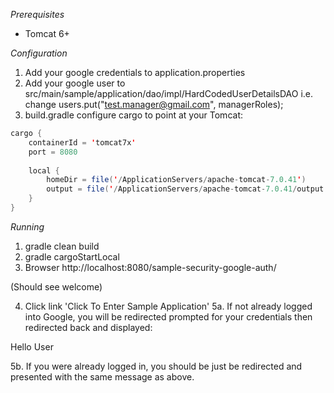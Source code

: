 *Prerequisites*
* Tomcat 6+

*Configuration*

1. Add your google credentials to application.properties
2. Add your google user to src/main/sample/application/dao/impl/HardCodedUserDetailsDAO i.e. change users.put("test.manager@gmail.com", managerRoles);
3. build.gradle configure cargo to point at your Tomcat:

```java
cargo {
	containerId = 'tomcat7x'
	port = 8080
 
	local {
		homeDir = file('/ApplicationServers/apache-tomcat-7.0.41')
		output = file('/ApplicationServers/apache-tomcat-7.0.41/output.log')
	}
}
```
*Running*

1. gradle clean build
2. gradle cargoStartLocal
3. Browser http://localhost:8080/sample-security-google-auth/

(Should see welcome)

4. Click link 'Click To Enter Sample Application'
5a. If not already logged into Google, you will be redirected prompted for your credentials then redirected back and displayed:

Hello User

5b. If you were already logged in, you should be just be redirected and presented with the same message as above.
